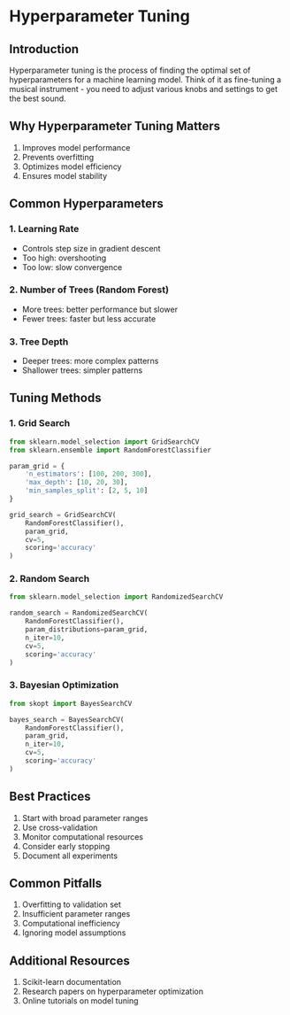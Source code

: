 # Hyperparameter Tuning

## Introduction

Hyperparameter tuning is the process of finding the optimal set of hyperparameters for a machine learning model. Think of it as fine-tuning a musical instrument - you need to adjust various knobs and settings to get the best sound.

## Why Hyperparameter Tuning Matters

1. Improves model performance
2. Prevents overfitting
3. Optimizes model efficiency
4. Ensures model stability

## Common Hyperparameters

### 1. Learning Rate

- Controls step size in gradient descent
- Too high: overshooting
- Too low: slow convergence

### 2. Number of Trees (Random Forest)

- More trees: better performance but slower
- Fewer trees: faster but less accurate

### 3. Tree Depth

- Deeper trees: more complex patterns
- Shallower trees: simpler patterns

## Tuning Methods

### 1. Grid Search

```python
from sklearn.model_selection import GridSearchCV
from sklearn.ensemble import RandomForestClassifier

param_grid = {
    'n_estimators': [100, 200, 300],
    'max_depth': [10, 20, 30],
    'min_samples_split': [2, 5, 10]
}

grid_search = GridSearchCV(
    RandomForestClassifier(),
    param_grid,
    cv=5,
    scoring='accuracy'
)
```

### 2. Random Search

```python
from sklearn.model_selection import RandomizedSearchCV

random_search = RandomizedSearchCV(
    RandomForestClassifier(),
    param_distributions=param_grid,
    n_iter=10,
    cv=5,
    scoring='accuracy'
)
```

### 3. Bayesian Optimization

```python
from skopt import BayesSearchCV

bayes_search = BayesSearchCV(
    RandomForestClassifier(),
    param_grid,
    n_iter=10,
    cv=5,
    scoring='accuracy'
)
```

## Best Practices

1. Start with broad parameter ranges
2. Use cross-validation
3. Monitor computational resources
4. Consider early stopping
5. Document all experiments

## Common Pitfalls

1. Overfitting to validation set
2. Insufficient parameter ranges
3. Computational inefficiency
4. Ignoring model assumptions

## Additional Resources

1. Scikit-learn documentation
2. Research papers on hyperparameter optimization
3. Online tutorials on model tuning
